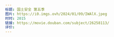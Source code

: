 ```yaml
---
标题: 国土安全 第五季
图片: https://i0.imgs.ovh/2024/01/09/IWAlX.jpeg
时时: 2015
链接: https://movie.douban.com/subject/26258113/
评价:
---
```


